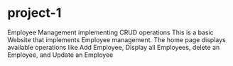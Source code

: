 # project-1
Employee Management implementing CRUD operations
This is a basic Website that implements Employee management. The home page displays available operations like Add Employee, Display all Employees, delete an Employee, and Update an Employee
